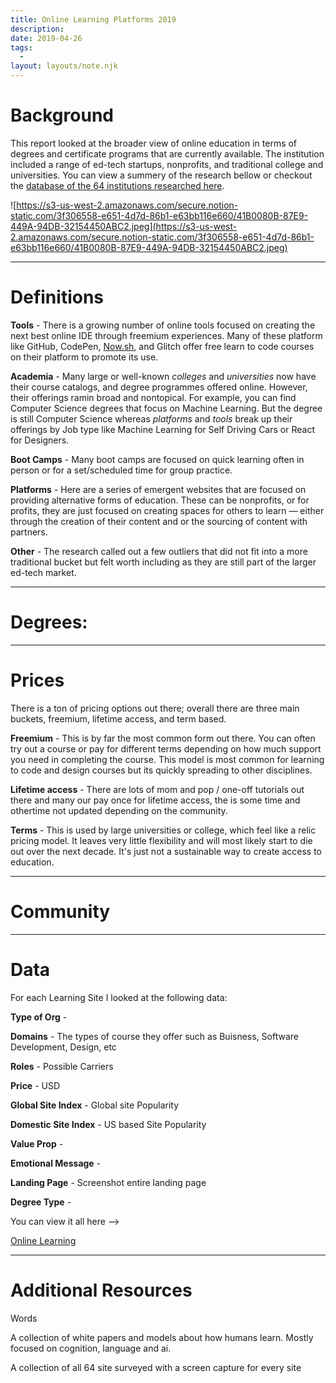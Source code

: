 ```yaml
---
title: Online Learning Platforms 2019
description:
date: 2019-04-26
tags:
  -
layout: layouts/note.njk
---
```


# Background

This report looked at the broader view of online education in terms of degrees and certificate programs that are currently available. The institution included a range of ed-tech startups, nonprofits, and traditional college and universities. You can view a summery of the research bellow or checkout the [database of the 64 institutions researched here](https://www.notion.so/ab7e10741b5b4a59b4a2d352e8562eeb?v=cbf781769dd8499eab2ebc823acab761).

![https://s3-us-west-2.amazonaws.com/secure.notion-static.com/3f306558-e651-4d7d-86b1-e63bb116e660/41B0080B-87E9-449A-94DB-32154450ABC2.jpeg](https://s3-us-west-2.amazonaws.com/secure.notion-static.com/3f306558-e651-4d7d-86b1-e63bb116e660/41B0080B-87E9-449A-94DB-32154450ABC2.jpeg)

---

# **Definitions**

**Tools** - There is a growing number of online tools focused on creating the next best online IDE through freemium experiences. Many of these platform like GitHub, CodePen, [Now.sh](http://now.sh/), and Glitch offer free learn to code courses on their platform to promote its use.

**Academia** - Many large or well-known *colleges* and *universities* now have their course catalogs, and degree programmes offered online. However, their offerings ramin broad and nontopical. For example, you can find Computer Science degrees that focus on Machine Learning. But the degree is still Computer Science whereas *platforms* and *tools* break up their offerings by Job type like Machine Learning for Self Driving Cars or React for Designers.

**Boot Camps** - Many boot camps are focused on quick learning often in person or for a set/scheduled time for group practice.

**Platforms** - Here are a series of emergent websites that are focused on providing alternative forms of education. These can be nonprofits, or for profits, they are just focused on creating spaces for others to learn — either through the creation of their content and or the sourcing of content with partners.

**Other** - The research called out a few outliers that did not fit into a more traditional bucket but felt worth including as they are still part of the larger ed-tech market.

---

# **Degrees:**

---

# Prices

There is a ton of pricing options out there; overall there are three main buckets, freemium, lifetime access, and term based.

**Freemium** - This is by far the most common form out there. You can often try out a course or pay for different terms depending on how much support you need in completing the course. This model is most common for learning to code and design courses but its quickly spreading to other disciplines.

**Lifetime access** - There are lots of mom and pop / one-off tutorials out there and many our pay once for lifetime access, the is some time and othertime not updated depending on the community.

**Terms** - This is used by large universities or college, which feel like a relic pricing model. It leaves very little flexibility and will most likely start to die out over the next decade. It's just not a sustainable way to create access to education.

---

# Community

---

# Data

For each Learning Site I looked at the following data:

**Type of Org** -

**Domains** - The types of course they offer such as Buisness, Software Development, Design, etc

**Roles** - Possible Carriers

**Price** - USD

**Global Site Index** - Global site Popularity

**Domestic Site Index** - US based Site Popularity

**Value Prop** -

**Emotional Message** -

**Landing Page** - Screenshot entire landing page

**Degree Type** -

You can view it all here —>

[Online Learning](https://www.notion.so/ab7e10741b5b4a59b4a2d352e8562eeb)

---

# Additional Resources

Words

A collection of white papers and models about how humans learn. Mostly focused on cognition, language and ai.

A collection of all 64 site surveyed with a screen capture for every site

